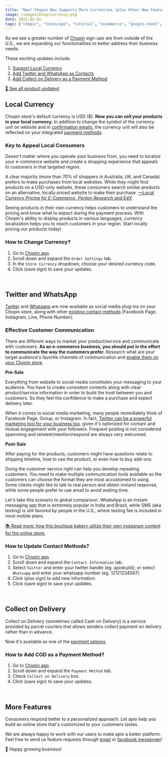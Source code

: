 ```yaml
---
title: "New! Chopin Now Supports More Currencies (plus Other New Features)"
image: /images/blog/currency.png
date: 2021-02-01
tags: ["chopin", "telescope", "tutorial", "ecommerce", "google-sheet", "product-updates", "documentation"]
---
```


As we see a greater number of [Chopin](https://telescope.apiobuild.com/app/chopin) sign-ups are from outside of the U.S., we are expanding our functionalities to better address their business needs.

These exciting updates include:
1. [Support Local Currency](#local-currency)
2. [Add Twitter and WhatsApp as Contacts](#twitter-and-whatsapp)
3. [Add Collect on Delivery as a Payment Method](#collect-on-delivery)

[👀 See all product updates!](https://apiobuild.com/tags/product-updates/)

## Local Currency

Chopin store's default currency is USD ($). **Now you can sell your products in your local currency.** In addition to change the symbol of the currency unit on website and in [confirmation emails](https://apiobuild.com/blog/introducing-post-it-email-automation-service/#use-case-automated-order-confirmation), the  currency unit will also be reflected on your integrated [payment methods](https://apiobuild.com/blog/how-to-configure-chopin-store/#payment-methods).

### Key to Appeal Local Consumers

Doesn't matter where you operate your business from, you need to localize your e-commerce website and create a shopping experience that appeals to customers in that targeted region.

A clear majority (more than 70% of shoppers in Australia, UK, and Canada) prefers to
make purchases from local
websites. While they might find products on a USD-only website, these consumers search
similar products on an alternative,
locally priced website to make
their purchase. *[—Local Currency Pricing for E-Commerce, Penton Research and E4X](https://www.cambridgefx.com/wp-content/uploads/2015/08/E4X-Local-Currency-Pricing-06-07-20161.pdf)*

Seeing products in their own currency helps customers to understand the pricing and know what to expect during the payment process. With Chopin's ability to display products in various languages, currency localization helps you to reach customers in your region. Start locally pricing our products today!

### How to Change Currency?

1. Go to [Chopin app](https://telescope.apiobuild.com/app/chopin).
2. Scroll down and expand the `Order Settings` tab.
3. In the `Store Currency` dropdown, choose your desired currency code.
4. Click <i class="fas fa-save"></i> (save sign) to save your updates.

<br>

## Twitter and WhatsApp

[Twitter](https://twitter.com/) and [Whatsapp](https://www.whatsapp.com/) are now available as social media plug-ins on your Chopin store, along with other [existing contact methods](https://apiobuild.com/blog/how-to-configure-chopin-store/#contact-information) (Facebook Page, Instagram, Line, Phone Number).

### Effective Customer Communication

There are different ways to market your product/service and communicate with customers. **As an e-commerce business, you should put in the effort to communicate the way the customers prefer.** Research what are your target audience's favorite channels of communication and [enable them on your Chopin store](https://apiobuild.com/blog/how-to-configure-chopin-store/#contact-information).

**Pre-Sale**

Everything from website to social media constitutes your messaging to your audience. You have to create consistent contents along with clear product/service information in order to build the trust between you and customers. So they feel the confidence to make a purchase and expect delivery later.

When it comes to social media marketing, many people immediately think of Facebook Page, Group, or Instagram. In fact, [Twitter can be a powerful marketing tool for your business too](https://blog.hubspot.com/blog/tabid/6307/bid/25110/5-steps-to-using-twitter-for-ecommerce-marketing.aspx), given it's optimized for contant and mutual engagement with your followers. Frequent posting is not considered spamming and retweet/mention/respond are always very welcomed.

**Post-Sale**

After paying for the products, customers might have questions relate to shipping timeline, how to use the product, or even how to buy add-ons.

Doing the customer service  right can help you develop repeating customers. You need to make multiple communication tools available so the customers can choose the format they are most accustomed to using. Some clients might like to talk to real person and obtain instand response, while some people prefer to use email to avoid waiting time.

Let's take this scenario to global comparison.  WhatsApp is an instant messaging app that is extremely popular in India and Brazil, while SMS (aka texting) is still favored by people in the U.S., where texting fee is included in most mobile plans.

[📚 Read more: how this boutique bakery utilize their own instagram content for the online store.](https://apiobuild.com/blog/starting-an-online-store-with-chopin-and-instagram/)

### How to Update Contact Methods?

1. Go to [Chopin app](https://telescope.apiobuild.com/app/chopin).
2. Scroll down and expand the `Contact Information` tab.
3. Select `Twitter` and enter your twitter handle (eg. apiobuild); or select `Whatsapp` and enter your whatsapp number (eg. 12121234567).
4. Click <i class="fas fa-plus"></i> (plus sign) to add new information.
5. Click <i class="fas fa-save"></i> (save sign) to save your updates.

<br>

## Collect on Delivery

Collect on Delivery (sometimes called Cash on Delivery) is a service provided by parcel couriers that allows senders collect payment on delivery rather than in advance. 

Now it's available as one of the [payment options](https://apiobuild.com/blog/how-to-configure-chopin-store/#payment-methods).

### How to Add COD as a Payment Method?

1. Go to [Chopin app](https://telescope.apiobuild.com/app/chopin).
2. Scroll down and expand the `Payment Method` tab.
3. Check `Collect on Delivery` box.
4. Click <i class="fas fa-save"></i> (save sign) to save your updates.

<br>

## More Features

Consumers respond better to a personailzed approach. Let apio help you build an online store that's customized to your customers tastes.

We are always happy to work with our users to make apio a better platform. Feel free to send us feature requests through <a href="mailto:apiobuild@gmail.com">email</a> or [facebook messenger](https://m.me/apiobuild)!

🌳 Happy growing business!